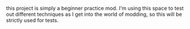 this project is simply a beginner practice mod.
I'm using this space to test out different techniques as I get into the world of modding, so this will be strictly used for tests.
